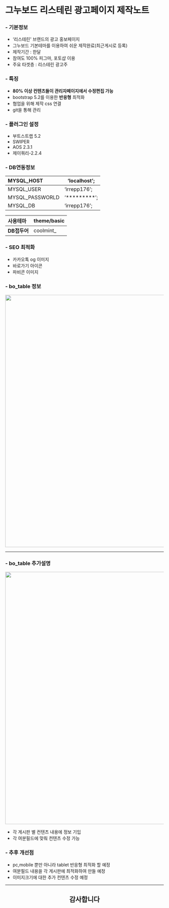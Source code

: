 # 그누보드 리스테린 광고페이지 제작노트



### - 기본정보

- ‘리스테린' 브랜드의 광고 홍보페이지
- 그누보드 기본테마를 이용하여 쉬운 제작완료(최근게시로 등록)
- 제작기간 : 한달
- 참여도 100% 피그마, 포토샵 이용
- 주요 타겟층 : 리스테린 광고주


### - 특징

- **80% 이상 컨텐츠들이 관리자페이지에서 수정편집 가능**
- bootstrap 5.2를 이용한 **반응형** 최적화
- 협업을 위해 제작 css 연결
- git을 통해 관리


### - 플러그인 설정

- 부트스트랩 5.2
- SWIPER
- AOS 2.3.1
- 제이쿼리-2.2.4

### - DB연동정보

 | MYSQL_HOST | ‘localhost’; |
 |:--------|---------|
 | MYSQL_USER | ‘irrepp176’; |
 | MYSQL_PASSWORLD | ‘*********’; |
 | MYSQL_DB | ‘irrepp176’; |
  
 |**사용테마**|theme/basic|
 |:--------|---------|
 |**DB접두어**|coolmint_|
 
 
 ### - SEO 최적화
 - 카카오톡 og 이미지
 - 바로가기 아이콘
 - 파비콘 이미지
 
 ### - bo_table 정보
 
 <img width="800" src="https://s3.us-west-2.amazonaws.com/secure.notion-static.com/f0effc87-f889-46b7-b518-b485d70d661d/user.jpg?X-Amz-Algorithm=AWS4-HMAC-SHA256&X-Amz-Content-Sha256=UNSIGNED-PAYLOAD&X-Amz-Credential=AKIAT73L2G45EIPT3X45%2F20220923%2Fus-west-2%2Fs3%2Faws4_request&X-Amz-Date=20220923T091516Z&X-Amz-Expires=86400&X-Amz-Signature=c703a6465e08e9b2c1b5e37f642700c52049737e5e82e1aa855bb896805d8cc4&X-Amz-SignedHeaders=host&response-content-disposition=filename%20%3D%22user.jpg%22&x-id=GetObject">
 
 ---
 
 ### - bo_table 추가설명
 
 <img width="800" src="https://s3.us-west-2.amazonaws.com/secure.notion-static.com/90b2e62d-1ea2-4b63-86da-0f0c04e9192e/exlis.jpg?X-Amz-Algorithm=AWS4-HMAC-SHA256&X-Amz-Content-Sha256=UNSIGNED-PAYLOAD&X-Amz-Credential=AKIAT73L2G45EIPT3X45%2F20220923%2Fus-west-2%2Fs3%2Faws4_request&X-Amz-Date=20220923T091558Z&X-Amz-Expires=86400&X-Amz-Signature=4aeed1b96e2e87a9a151869b1a04b5216b4d1bbbe4e3bc48d8f2989dde2beb67&X-Amz-SignedHeaders=host&response-content-disposition=filename%20%3D%22exlis.jpg%22&x-id=GetObject">
 
 - 각 게시판 별 컨텐츠 내용에 정보 기입
 - 각 여분필드에 맞춰 컨텐츠 수정 가능
 
 ### - 추후 개선점
 - pc,mobile 뿐만 아니라 tablet 반응형 최적화 할 예정
 - 여분필드 내용을 각 게시판에 최적화하여 만들 예정
 - 이미지크기에 대한 추가 컨텐츠 수정 예정
 
 
 ---
 ## <p align="center">감사합니다</p>


